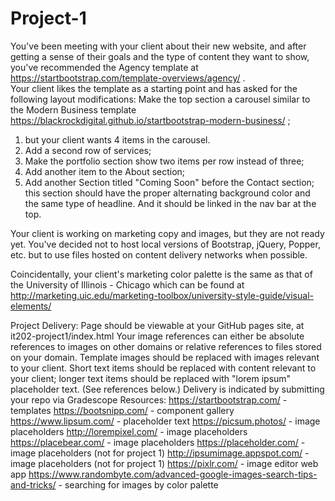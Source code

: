 # Project-1

You've been meeting with your client about their new website, and after getting a sense of their goals and the type of content they want to show, you've recommended the Agency template at https://startbootstrap.com/template-overviews/agency/  .   
Your client likes the template as a starting point and has asked for the following layout modifications:
Make the top section a carousel similar to the Modern Business template https://blackrockdigital.github.io/startbootstrap-modern-business/  ; 

1) but your client wants 4 items in the carousel.
2) Add a second row of services; 
3) Make the portfolio section show two items per row instead of three;
4) Add another item to the About section;
5) Add another Section titled "Coming Soon" before the Contact section;  this section should have the proper alternating background color and the same type of headline.   And it should be linked in the nav bar at the top.

Your client is working on marketing copy and images, but they are not ready yet.
You've decided not to host local versions of Bootstrap, jQuery, Popper, etc. but to use files hosted on content delivery networks when possible.  

Coincidentally, your client's marketing color palette is the same as that of the University of Illinois - Chicago which can be found at http://marketing.uic.edu/marketing-toolbox/university-style-guide/visual-elements/

Project Delivery:
Page should be viewable at your GitHub pages site, at it202-project1/index.html
Your image references can either be absolute references to images on other domains or relative references to files stored on your domain.
Template images should be replaced with images relevant to your client.
Short text items should be replaced with content relevant to your client;  longer text items should be replaced with "lorem ipsum" placeholder text. (See references below.)
Delivery is indicated by submitting your repo via Gradescope
Resources:
https://startbootstrap.com/  - templates
https://bootsnipp.com/ - component gallery
https://www.lipsum.com/ - placeholder text
https://picsum.photos/ - image placeholders
http://lorempixel.com/ - image placeholders
https://placebear.com/ - image placeholders
https://placeholder.com/ - image placeholders  (not for project 1)
http://ipsumimage.appspot.com/ - image placeholders (not for project 1)
https://pixlr.com/ - image editor web app
https://www.randombyte.com/advanced-google-images-search-tips-and-tricks/ - searching for images by color palette
